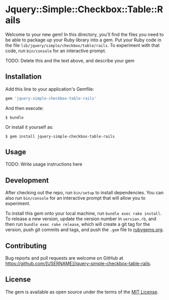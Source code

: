 # Jquery::Simple::Checkbox::Table::Rails

Welcome to your new gem! In this directory, you'll find the files you need to be able to package up your Ruby library into a gem. Put your Ruby code in the file `lib/jquery/simple/checkbox/table/rails`. To experiment with that code, run `bin/console` for an interactive prompt.

TODO: Delete this and the text above, and describe your gem

## Installation

Add this line to your application's Gemfile:

```ruby
gem 'jquery-simple-checkbox-table-rails'
```

And then execute:

    $ bundle

Or install it yourself as:

    $ gem install jquery-simple-checkbox-table-rails

## Usage

TODO: Write usage instructions here

## Development

After checking out the repo, run `bin/setup` to install dependencies. You can also run `bin/console` for an interactive prompt that will allow you to experiment.

To install this gem onto your local machine, run `bundle exec rake install`. To release a new version, update the version number in `version.rb`, and then run `bundle exec rake release`, which will create a git tag for the version, push git commits and tags, and push the `.gem` file to [rubygems.org](https://rubygems.org).

## Contributing

Bug reports and pull requests are welcome on GitHub at https://github.com/[USERNAME]/jquery-simple-checkbox-table-rails.

## License

The gem is available as open source under the terms of the [MIT License](https://opensource.org/licenses/MIT).
